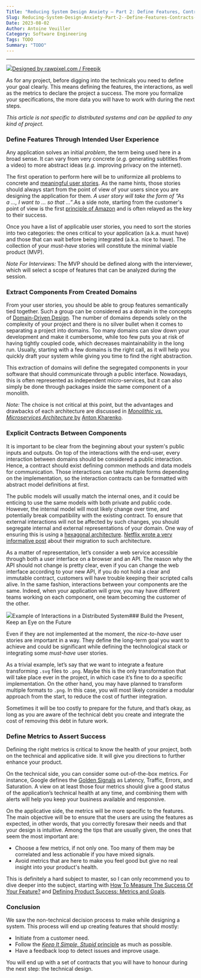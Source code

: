 ```yaml
---
Title: "Reducing System Design Anxiety — Part 2: Define Features, Contracts, and Metrics"
Slug: Reducing-System-Design-Anxiety-Part-2--Define-Features-Contracts-and-Metrics
Date: 2023-08-02
Author: Antoine Veuiller
Category: Software Engineering
Tags: TODO
Summary: "TODO"
---
```



---

![](https://cdn-images-1.medium.com/max/800/1*pe9aftaGRqQKCiW_trG_bA.jpeg)[Designed by rawpixel.com / Freepik](https://www.freepik.com/free-vector/illustration-document-icon_2945058.htm#page=1&query=contract&position=3)

As for any project, before digging into the technicals you need to define your goal clearly. This means defining the features, the interactions, as well as the metrics to declare the project a success. The more you formalize your specifications, the more data you will have to work with during the next steps.

*This article is not specific to distributed systems and can be applied to any kind of project.*

### Define Features Through Intended User Experience

Any application solves an initial *problem*, the term being used here in a broad sense. It can vary from very concrete (*e.g.* generating subtitles from a video) to more abstract ideas (*e.g.* improving privacy on the internet).

The first operation to perform here will be to uniformize all problems to concrete and [meaningful user stories](https://iq-inc.com/writing-meaningful-user-stories/). As the name hints, those stories should always start from the point of view of your users since you are designing the application for them. *A user story will take the form of “As a …, I want to … so that …”*.As a side note, starting from the customer's point of view is the first [principle of Amazon](https://www.amazon.jobs/en/principles) and is often relayed as the key to their success.

Once you have a list of applicable user stories, you need to sort the stories into two categories: the ones critical to your application (a.k.a. must have) and those that can wait before being integrated (a.k.a. nice to have). The collection of your *must-have* stories will constitute the minimal viable product (MVP).

*Note For Interviews:* The MVP should be defined along with the interviewer, which will select a scope of features that can be analyzed during the session.

### Extract Components From Created Domains

From your user stories, you should be able to group features semantically tied together. Such a group can be considered as a domain in the concepts of [Domain-Driven Design](https://martinfowler.com/bliki/DomainDrivenDesign.html). The number of domains depends solely on the complexity of your project and there is no silver bullet when it comes to separating a project into domains. Too many domains can slow down your development and make it cumbersome, while too few puts you at risk of having tightly coupled code, which decreases maintainability in the long run. Usually, starting with a few domains is the right call, as it will help you quickly draft your system while giving you time to find the right abstraction.

This extraction of domains will define the segregated components in your software that should communicate through a public interface. Nowadays, this is often represented as independent micro-services, but it can also simply be done through packages inside the same component of a monolith. 

*Note:* The choice is not critical at this point, but the advantages and drawbacks of each architecture are discussed in [*Monolithic vs. Microservices Architecture* by](https://articles.microservices.com/monolithic-vs-microservices-architecture-5c4848858f59) [Anton Kharenko](https://medium.com/@antonkharenko?source=post_page-----5c4848858f59--------------------------------).

### Explicit Contracts Between Components

It is important to be clear from the beginning about your system's public inputs and outputs. On top of the interactions with the end-user, every interaction between domains should be considered a public interaction. Hence, a contract should exist defining common methods and data models for communication. Those interactions can take multiple forms depending on the implementation, so the interaction contracts can be formatted with abstract model definitions at first.

The public models will usually match the internal ones, and it could be enticing to use the same models with both private and public code. However, the internal model will most likely change over time, and potentially break compatibility with the existing contract. To ensure that external interactions will not be affected by such changes, you should segregate internal and external representations of your domain. One way of ensuring this is using a [hexagonal architecture](https://en.wikipedia.org/wiki/Hexagonal_architecture_%28software%29). [Netflix wrote a very informative post](https://en.wikipedia.org/wiki/Hexagonal_architecture_%28software%29) about their migration to such architecture.

As a matter of representation, let’s consider a web service accessible through both a user interface on a browser and an API. The reason why the API should not change is pretty clear, even if you can change the web interface according to your new API, if you do not hold a clear and immutable contract, customers will have trouble keeping their scripted calls alive. In the same fashion, interactions between your components are the same. Indeed, when your application will grow, you may have different teams working on each component, one team becoming the customer of the other. 

![](https://cdn-images-1.medium.com/max/800/1*EpL1Wfbl-aZ8H2Kpf9-o9A.png)Example of Interactions in a Distributed System### Build the Present, Keep an Eye on the Future

Even if they are not implemented at the moment, the *nice-to-have* user stories are important in a way. They define the long-term goal you want to achieve and could be significant while defining the technological stack or integrating some *must-have* user stories.

As a trivial example, let’s say that we want to integrate a feature transforming `.svg` files to `.png`. Maybe this is the only transformation that will take place ever in the project, in which case it’s fine to do a specific implementation. On the other hand, you may have planned to transform multiple formats to `.png`. In this case, you will most likely consider a modular approach from the start, to reduce the cost of further integration.

Sometimes it will be too costly to prepare for the future, and that’s okay, as long as you are aware of the technical debt you create and integrate the cost of removing this debt in future work.

### Define Metrics to Assert Success

Defining the right metrics is critical to know the health of your project, both on the technical and applicative side. It will give you directions to further enhance your product.

On the technical side, you can consider some out-of-the-box metrics. For instance, Google defines the [Golden Signals](https://sre.google/sre-book/monitoring-distributed-systems/#xref_monitoring_golden-signals) as Latency, Traffic, Errors, and Saturation. A view on at least those four metrics should give a good status of the application’s technical health at any time, and combining them with alerts will help you keep your business available and responsive.

On the applicative side, the metrics will be more specific to the features. The main objective will be to ensure that the users are using the features as expected, in other words, that you correctly foresaw their needs and that your design is intuitive. Among the tips that are usually given, the ones that seem the most important are:

* Choose a few metrics, if not only one. Too many of them may be correlated and less actionable if you have mixed signals.
* Avoid metrics that are here to make you feel good but give no real insight into your product's health.

This is definitely a hard subject to master, so I can only recommend you to dive deeper into the subject, starting with [How To Measure The Success Of Your Feature?](https://zepel.io/blog/measure-metrics-for-feature-success/) and [Defining Product Success: Metrics and Goals](https://www.sequoiacap.com/article/defining-product-success-metrics-and-goals).

### Conclusion

We saw the non-technical decision process to make while designing a system. This process will end up creating features that should mostly:

* Initiate from a customer need.
* Follow the [*Keep It Simple, Stupid* principle](https://en.wikipedia.org/wiki/KISS_principle) as much as possible.
* Have a feedback loop to detect issues and improve usage.

You will end up with a set of contracts that you will have to honour during the next step: the technical design.
